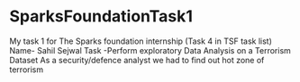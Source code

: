 # SparksFoundationTask1
My task 1 for The Sparks foundation internship (Task 4 in TSF task list)
Name- Sahil Sejwal
Task -Perform exploratory Data Analysis on a Terrorism Dataset
As a security/defence analyst we had to find out hot zone of terrorism
